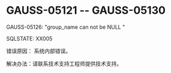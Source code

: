 # GAUSS-05121 -- GAUSS-05130<a name="ZH-CN_TOPIC_0000001162740258"></a>

GAUSS-05126: "group\_name can not be NULL "

SQLSTATE: XX005

错误原因： 系统内部错误。

解决办法：请联系技术支持工程师提供技术支持。

